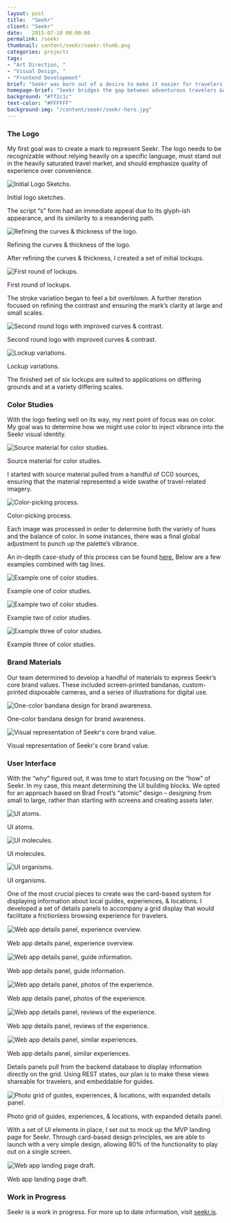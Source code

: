 ```yaml
---
layout: post
title:  "Seekr"
client: "Seekr"
date:   2015-07-10 00:00:00
permalink: /seekr
thumbnail: content/seekr/seekr-thumb.png
categories: projects
tags:
- "Art Direction, "
- "Visual Design, "
- "Frontend Development"
brief: "Seekr was born out of a desire to make it easier for travelers to have authentic experiences, provided by knowledgeable locals. In the spring of 2015, I teamed up with Nick Clement (CEO), Alia Munger (UX Lead), Catie Czajkowski (Product Manager), and Danny Tran (Lead Developer) to create an experience-driven platform for adventurous travelers."
homepage-brief: "Seekr bridges the gap between adventurous travelers &amp; local guides."
background: "#ff2c1c"
text-color: "#FFFFFF"
background-img: "/content/seekr/seekr-hero.jpg"
---
```


<section class="wrapper post-section">
	<h3 class="post-subhead">The Logo</h3>
	<p>My first goal was to create a mark to represent Seekr. The logo needs to be recognizable without relying heavily on a specific language, must stand out in the heavily saturated travel market, and should emphasize quality of experience over convenience.</p>
</section>

<section class="wrapper post-section">
<img src="/content/seekr/seekr-logos__initial--sketches.png" alt="Initial Logo Sketchs." />
<p class="caption">Initial logo sketches.</p>
<p>The script “s” form had an immediate appeal due to its glyph-ish appearance, and its similarity to a meandering path.</p>
</section>

<!-- Logo -->

<section class="wrapper post-section">
	<img src="/content/seekr/seekr-logos__process.gif" alt="Refining the curves &amp; thickness of the logo.">
	<p class="caption">Refining the curves &amp; thickness of the logo.</p>
	<p>After refining the curves &amp; thickness, I created a set of initial lockups.</p>
</section>

<section class="wrapper post-section">
	<img src="/content/seekr/seekr-logos__lockups--v1.png" alt="First round of lockups.">
	<p class="caption">First round of lockups.</p>
	<p>The stroke variation began to feel a bit overblown. A further iteration focused on refining the contrast and ensuring the mark’s clarity at large and small scales.</p>
</section>

<section class="post-section">
	<img src="/content/seekr/seekr-logos__logo--v2.png" alt="Second round logo with improved curves &amp; contrast.">
	<p class="caption">Second round logo with improved curves &amp; contrast.</p>
</section>

<section class="wrapper post-section">
	<img src="/content/seekr/seekr-logos__lockups--v2.png" alt="Lockup variations.">
	<p class="caption">Lockup variations.</p>
	<p>The finished set of six lockups are suited to applications on differing grounds and at a variety differing scales.</p>
</section>

<!-- Color Studies -->

<section class="wrapper post-section">
	<h3 class="post-subhead">Color Studies</h3>
	<p>With the logo feeling well on its way, my next point of focus was on color. My goal was to determine how we might use color to inject vibrance into the Seekr visual identity.</p>
	<img src="/content/seekr/seekr-color-studies__sources.jpg" alt="Source material for color studies.">
	<p class="caption">Source material for color studies.</p>
	<p>I started with source material pulled from a handful of CC0 sources, ensuring that the material represented a wide swathe of travel-related imagery.</p>
</section>

<section class="wrapper post-section">
	<img src="/content/seekr/seekr-color-studies__process.gif" alt="Color-picking process.">
	<p class="caption">Color-picking process.</p>
	<p>Each image was processed in order to determine both the variety of hues and the balance of color. In some instances, there was a final global adjustment to punch up the palette’s vibrance.</p>
</section>

<section class="wrapper post-section">
	<p>An in-depth case-study of this process can be found <a target="_blank" href="https://medium.com/re-write/case-study-seekr-color-studies-b4ed6692aa1b" style="text-decoration: underline;">here.</a> Below are a few examples combined with tag lines.</p>
</section>

<section class="wrapper post-section">
	<img src="/content/seekr/seekr-color-studies__01.png" alt="Example one of color studies.">
	<p class="caption">Example one of color studies.</p>
</section>

<section class="wrapper post-section">
	<img src="/content/seekr/seekr-color-studies__02.png" alt="Example two of color studies.">
	<p class="caption">Example two of color studies.</p>
</section>

<section class="wrapper post-section">
	<img src="/content/seekr/seekr-color-studies__03.png" alt="Example three of color studies.">
	<p class="caption">Example three of color studies.</p>
</section>

<!-- Brand Materials -->

<section class="wrapper post-section">
	<h3 class="post-subhead">Brand Materials</h3>
	<p>Our team determined to develop a handful of materials to express Seekr’s core brand values. These included screen-printed bandanas, custom-printed disposable cameras, and a series of illustrations for digital use.</p>
</section>

<section class="wrapper post-section">
	<img src="/content/seekr/seekr-brandmat__bandana.png" alt="One-color bandana design for brand awareness.">
	<p class="caption">One-color bandana design for brand awareness.</p>
</section>

<section class="wrapper post-section">
	<img src="/content/seekr/seekr-brandmat__humans.png" alt="Visual representation of Seekr's core brand value.">
	<p class="caption">Visual representation of Seekr's core brand value.</p>
</section>

<!-- Atomic Design -->

<section class="wrapper post-section">
	<h3 class="post-subhead">User Interface</h3>
	<p>With the “why” figured out, it was time to start focusing on the “how” of Seekr. In my case, this meant determining the UI building blocks. We opted for an approach based on Brad Frost’s “atomic” design &ndash; designing from small to large, rather than starting with screens and creating assets later.</p>
</section>

<section class="wrapper post-section">
	<img src="/content/seekr/seekr-ui__atoms.png" alt="UI atoms.">
	<p class="caption">UI atoms.</p>
</section>

<section class="wrapper post-section">
	<img src="/content/seekr/seekr-ui__molecules.png" alt="UI molecules.">
	<p class="caption">UI molecules.</p>
</section>

<section class="wrapper post-section">
	<img src="/content/seekr/seekr-ui__organisms.png" alt="UI organisms.">
	<p class="caption">UI organisms.</p>
</section>

<section class="wrapper post-section">
	<p>One of the most crucial pieces to create was the card-based system for displaying information about local guides, experiences, &amp; locations. I developed a set of details panels to accompany a grid display that would facilitate a frictionless browsing experience for travelers.</p>
</section>

<section class="wrapper post-section">
	<img src="/content/seekr/seekr-ui__panel--exp.png" alt="Web app details panel, experience overview." style="border: 1px solid #eee;">
	<p class="caption">Web app details panel, experience overview.</p>
</section>

<section class="wrapper post-section">
	<img src="/content/seekr/seekr-ui__panel--pro.png" alt="Web app details panel, guide information." style="border: 1px solid #eee;">
	<p class="caption">Web app details panel, guide information.</p>
</section>

<section class="wrapper post-section">
	<img src="/content/seekr/seekr-ui__panel--photos.png" alt="Web app details panel, photos of the experience." style="border: 1px solid #eee;">
	<p class="caption">Web app details panel, photos of the experience.</p>
</section>

<section class="wrapper post-section">
	<img src="/content/seekr/seekr-ui__panel--rev.png" alt="Web app details panel, reviews of the experience." style="border: 1px solid #eee;">
	<p class="caption">Web app details panel, reviews of the experience.</p>
</section>

<section class="wrapper post-section">
	<img src="/content/seekr/seekr-ui__panel--similar.png" alt="Web app details panel, similar experiences." style="border: 1px solid #eee;">
	<p class="caption">Web app details panel, similar experiences.</p>
</section>

<section class="wrapper post-section">
	<p>Details panels pull from the backend database to display information directly on the grid. Using REST states, our plan is to make these views shareable for travelers, and embeddable for guides.</p>
</section>

<section class="wrapper post-section">
	<img src="/content/seekr/seekr-ui__grid.jpg" alt="Photo grid of guides, experiences, &amp; locations, with expanded details panel." style="border: 1px solid #eee;">
	<p class="caption">Photo grid of guides, experiences, &amp; locations, with expanded details panel.</p>
</section>

<section class="wrapper post-section">
	<p>With a set of UI elements in place, I set out to mock up the MVP  landing page for Seekr. Through card-based design principles, we are able to launch with a very simple design, allowing 80% of the functionality to play out on a single screen.</p>
</section>

<section class="wrapper post-section">
	<img src="/content/seekr/seekr-ui__landing-page--draft.jpg" alt="Web app landing page draft." style="border: 1px solid #eee;">
	<p class="caption">Web app landing page draft.</p>
</section>

<section class="wrapper post-section">
	<h3 class="post-subhead">Work in Progress</h3>
	<p>Seekr is a work in progress. For more up to date information, visit <a target="_blank" href="http://seekr.is" style="text-decoration: underline;">seekr.is</a>.</p>
</section>
